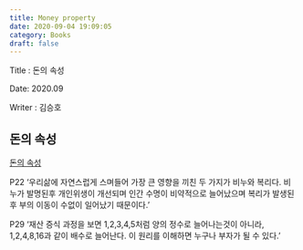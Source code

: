 ```yaml
---
title: Money property
date: 2020-09-04 19:09:05
category: Books
draft: false
---
```


Title : 돈의 속성

Date: 2020.09

Writer : 김승호

## 돈의 속성
[돈의 속성](https://book.naver.com/bookdb/book_detail.nhn?bid=16371940)

P22 ‘우리삶에 자연스럽게 스며들어 가장 큰 영향을 끼친 두 가지가 비누와 복리다. 비누가 발명된후 개인위생이 개선되며 인간 수명이 비약적으로 늘어났으며 복리가 발생된후 부의 이동이 수없이 일어났기 때문이다.’

P29 ‘재산 증식 과정을 보면 1,2,3,4,5처럼 양의 정수로 늘어나는것이 아니라, 1,2,4,8,16과 같이 배수로 늘어난다. 이 원리를 이해하면 누구나 부자가 될 수 있다.’